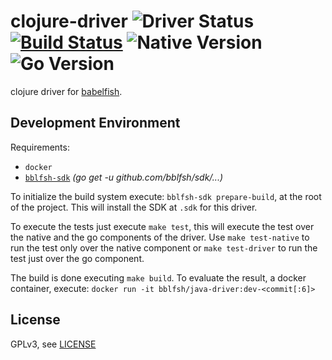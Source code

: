 # clojure-driver  ![Driver Status](https://img.shields.io/badge/status-planning-e08dd1.svg) [![Build Status](https://travis-ci.org/bblfsh/clojure-driver.svg?branch=master)](https://travis-ci.org/bblfsh/clojure-driver) ![Native Version](https://img.shields.io/badge/clojure%20version-1.8.0-aa93ea.svg) ![Go Version](https://img.shields.io/badge/go%20version-1.8-63afbf.svg)

clojure driver for [babelfish](https://github.com/bblfsh/server).


Development Environment
-----------------------

Requirements:
- `docker`
- [`bblfsh-sdk`](https://github.com/bblfsh/sdk) _(go get -u github.com/bblfsh/sdk/...)_

To initialize the build system execute: `bblfsh-sdk prepare-build`, at the root of the project. This will install the SDK at `.sdk` for this driver.

To execute the tests just execute `make test`, this will execute the test over the native and the go components of the driver. Use `make test-native` to run the test only over the native component or `make test-driver` to run the test just over the go component.

The build is done executing `make build`. To evaluate the result, a docker container, execute:
`docker run -it bblfsh/java-driver:dev-<commit[:6]>`


License
-------

GPLv3, see [LICENSE](LICENSE)


